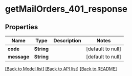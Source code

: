 # getMailOrders_401_response
## Properties

| Name | Type | Description | Notes |
|------------ | ------------- | ------------- | -------------|
| **code** | **String** |  | [default to null] |
| **message** | **String** |  | [default to null] |

[[Back to Model list]](../README.md#documentation-for-models) [[Back to API list]](../README.md#documentation-for-api-endpoints) [[Back to README]](../README.md)

